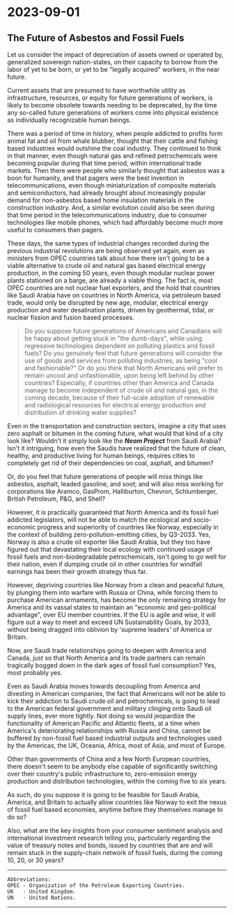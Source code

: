 # 2023-09-01

## The Future of Asbestos and Fossil Fuels 

Let us consider the impact of depreciation of assets owned or operated by, generalized sovereign nation-states, on their capacity to borrow from the labor of yet to be born, or yet to be "legally acquired" workers, in the near future. 

Current assets that are presumed to have worthwhile utility as infrastructure, resources, or equity for future generations of workers, is likely to become obsolete towards needing to be deprecated, by the time any so-called future generations of workers come into physical existence as individually recognizable human beings. 

There was a period of time in history, when people addicted to profits form animal fat and oil from whale blubber, thought that their cattle and fishing based industries would outshine the coal industry. They continued to think in that manner, even though natural gas and refined petrochemicals were becoming popular during that time period, within international trade markets. Then there were people who similarly thought that asbestos was a boon for humanity, and that pagers were the best invention in telecommunications, even though miniaturization of composite materials and semiconductors, had already brought about increasingly popular demand for non-asbestos based home insulation materials in the construction industry. And, a similar evolution could also be seen during that time period in the telecommunications industry, due to consumer technologies like mobile phones, which had affordably become much more useful to consumers than pagers. 

These days, the same types of industrial changes recorded during the previous industrial revolutions are being observed yet again, even as ministers from OPEC countries talk about how there isn't going to be a viable alternative to crude oil and natural gas based electrical energy production, in the coming 50 years, even though modular nuclear power plants stationed on a barge, are already a viable thing. The fact is, most OPEC countries are not nuclear fuel exporters, and the hold that countries like Saudi Arabia have on countries in North America, via petroleum based trade, would only be disrupted by new age, modular, electrical energy production and water desalination plants, driven by geothermal, tidal, or nuclear fission and fusion based processes. 

>Do you suppose future generations of Americans and Canadians will be happy about getting stuck in "the dumb-days", while using regressive technologies dependent on polluting plastics and fossil fuels? Do you genuinely feel that future generations will consider the use of goods and services from polluting industries, as being "cool and fashionable?" Or do you think that North Americans will prefer to remain uncool and unfashionable, upon being left behind by other countries? Especially, if countries other than America and Canada manage to become independent of crude oil and natural gas, in the coming decade, because of their full-scale adoption of renewable and radiological resources for electrical energy production and distribution of drinking water supplies?  

Even in the transportation and construction sectors, imagine a city that uses zero asphalt or bitumen in the coming future, what would that kind of a city look like? Wouldn't it simply look like the ***Neom Project*** from Saudi Arabia? Isn't it intriguing, how even the Saudis have realized that the future of clean, healthy, and productive living for human beings, requires cities to completely get rid of their dependencies on coal, asphalt, and bitumen? 

Or, do you feel that future generations of people will miss things like asbestos, asphalt, leaded gasoline, and soot; and will also miss working for corporations like Aramco, GasProm, Halliburton, Chevron, Schlumberger, British Petroleum, P&G, and Shell?  

However, it is practically guaranteed that North America and its fossil fuel addicted legislators, will not be able to match the ecological and socio-economic progress and superiority of countries like Norway, especially in the context of building zero-pollution-emitting cities, by Q3-2033. Yes, Norway is also a crude oil exporter like Saudi Arabia, but they too have figured out that devastating their local ecology with continued usage of fossil fuels and non-biodegradable petrochemicals, isn't going to go well for their nation, even if dumping crude oil in other countries for windfall earnings has been their growth strategy thus far. 

However, depriving countries like Norway from a clean and peaceful future, by plunging them into warfare with Russia or China, while forcing them to purchase American armaments, has become the only remaining strategy for America and its vassal states to maintain an "economic and geo-political advantage", over EU member countries. If the EU is agile and wise, it will figure out a way to meet and exceed UN Sustainability Goals, by 2033, without being dragged into oblivion by 'supreme leaders' of America or Britain. 

Now, are Saudi trade relationships going to deepen with America and Canada, just so that North America and its trade partners can remain tragically bogged down in the dark ages of fossil fuel consumption? Yes, most probably yes. 

Even as Saudi Arabia moves towards decoupling from America and divesting in American companies, the fact that Americans </ins>will not be able to</ins> kick their addiction to Saudi crude oil and petrochemicals, is going to lead to the American federal government and military clinging onto Saudi oil supply lines, ever more tightly. Not doing so would jeopardize the functionality of American Pacific and Atlantic fleets, at a time when America's deteriorating relationships with Russia and China, cannot be buffered by non-fossil fuel based industrial outputs and technologies used by the Americas, the UK, Oceania, Africa, most of Asia, and most of Europe. 

Other than governments of China and a few North European countries, there doesn't seem to be anybody else capable of significantly switching over their country's public infrastructure to, zero-emission energy production and distribution technologies, within the coming five to six years. 

As such, do you suppose it is going to be feasible for Saudi Arabia, America, and Britain to actually allow countries like Norway to exit the nexus of fossil fuel based economies, anytime before they themselves manage to do so? 

Also, what are the key insights from your consumer sentiment analysis and international investment research telling you, particularly regarding the value of treasury notes and bonds, issued by countries that are and will remain stuck in the supply-chain network of fossil fuels, during the coming 10, 20, or 30 years? 

---

```
Abbreviations:
OPEC - Organization of the Petroleum Exporting Countries.
UK   - United Kingdom.
UN   - United Nations.

```
---

